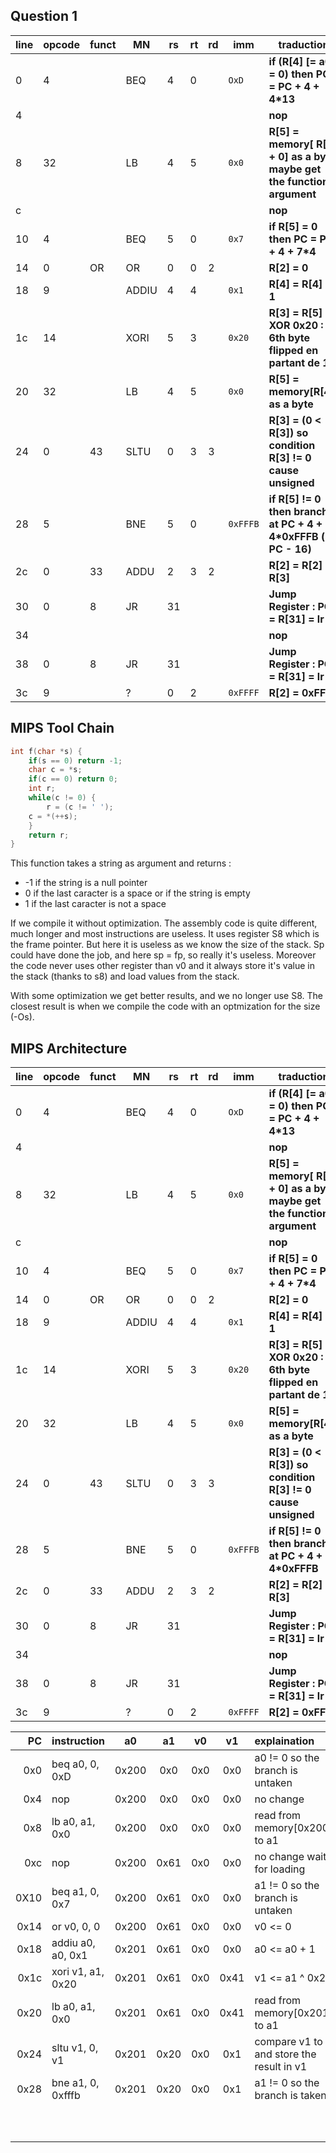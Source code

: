 ## Question 1

line | opcode | funct | MN | rs | rt | rd | imm | traduction
--- | --- | --- | --- | --- | --- | --- | --- | ---
0 | 4 | | BEQ | 4 | 0 | | `OxD` | **if (R[4] [= a0] = 0) then PC = PC + 4 + 4\*13**
4 | | | | | | | | **nop**
8 | 32 | | LB | 4 | 5 | | `0x0` | **R[5] = memory[ R[4] + 0] as a byte maybe get the function argument**
c | | | | | | | | **nop**
10 | 4 | | BEQ | 5 | 0 | | `0x7` | **if R[5] = 0 then PC = PC + 4 + 7\*4**
14 | 0 | OR | OR | 0 | 0 | 2 | | **R[2] = 0**
18 | 9 | | ADDIU | 4 | 4 | | `0x1` | **R[4] = R[4] + 1**
1c | 14 | | XORI | 5 | 3 | | `0x20` | **R[3] = R[5] XOR 0x20 : 6th byte flipped en partant de 1**
20 | 32 | | LB | 4 | 5 | | `0x0` | **R[5] = memory[R[4]] as a byte**
24 | 0 | 43 | SLTU | 0 | 3 | 3 | | **R[3] = (0 < R[3])  so condition R[3] != 0 cause unsigned**
28 | 5 | | BNE | 5 | 0 | | `0xFFFB` | **if R[5] != 0 then branch at PC + 4 + 4\*0xFFFB  (= PC - 16)**
2c | 0 | 33 | ADDU | 2 | 3 | 2 | | **R[2] = R[2] + R[3]**
30 | 0 | 8 | JR | 31 | | | | **Jump Register : PC = R[31] = lr**
34 | | | | | | | | **nop**
38 | 0 | 8 | JR | 31 | | | | **Jump Register : PC = R[31] = lr**
3c | 9 | | ? | 0 | 2 | | `0xFFFF` | **R[2] = 0xFFFF**

## MIPS Tool Chain

```c
int f(char *s) {
    if(s == 0) return -1;
    char c = *s;
    if(c == 0) return 0;
    int r;
    while(c != 0) {
        r = (c != ' ');
	c = *(++s);
    }
    return r;
}
```

This function takes a string as argument and returns :
* -1 if the string is a null pointer
* 0 if the last caracter is a space or if the string is empty
* 1 if the last caracter is not a space

If we compile it without optimization. The assembly code is
quite different, much longer and most instructions are useless.
It uses register S8 which is the frame pointer. But here it is useless
as we know the size of the stack. Sp could have done the job, and here
sp = fp, so really it's useless. Moreover the code never uses other
register than v0 and it always store it's value in the stack (thanks to s8)
and load values from the stack.

With some optimization we get better results, and we no longer use S8.
The closest result is when we compile the code with an optmization for
the size (-Os).

## MIPS Architecture

line | opcode | funct | MN | rs | rt | rd | imm | traduction
--- | --- | --- | --- | --- | --- | --- | --- | ---
0 | 4 | | BEQ | 4 | 0 | | `OxD` | **if (R[4] [= a0] = 0) then PC = PC + 4 + 4\*13**
4 | | | | | | | | **nop**
8 | 32 | | LB | 4 | 5 | | `0x0` | **R[5] = memory[ R[4] + 0] as a byte maybe get the function argument**
c | | | | | | | | **nop**
10 | 4 | | BEQ | 5 | 0 | | `0x7` | **if R[5] = 0 then PC = PC + 4 + 7\*4**
14 | 0 | OR | OR | 0 | 0 | 2 | | **R[2] = 0**
18 | 9 | | ADDIU | 4 | 4 | | `0x1` | **R[4] = R[4] + 1**
1c | 14 | | XORI | 5 | 3 | | `0x20` | **R[3] = R[5] XOR 0x20 : 6th byte flipped en partant de 1**
20 | 32 | | LB | 4 | 5 | | `0x0` | **R[5] = memory[R[4]] as a byte**
24 | 0 | 43 | SLTU | 0 | 3 | 3 | | **R[3] = (0 < R[3])  so condition R[3] != 0 cause unsigned**
28 | 5 | | BNE | 5 | 0 | | `0xFFFB` | **if R[5] != 0 then branch at PC + 4 + 4\*0xFFFB**
2c | 0 | 33 | ADDU | 2 | 3 | 2 | | **R[2] = R[2] + R[3]**
30 | 0 | 8 | JR | 31 | | | | **Jump Register : PC = R[31] = lr**
34 | | | | | | | | **nop**
38 | 0 | 8 | JR | 31 | | | | **Jump Register : PC = R[31] = lr**
3c | 9 | | ? | 0 | 2 | | `0xFFFF` | **R[2] = 0xFFFF**


|  PC |  instruction |   a0  |   a1  |  v0  |  v1  |  explaination                  |
|----:|:-------------|:-----:|:-----:|:----:|:----:|:-------------------------------|
|0x0  |beq a0, 0, 0xD|0x200  |0x0    | 0x0  | 0x0  |a0 != 0 so the branch is untaken|
|0x4  |nop           |0x200  |0x0    | 0x0  | 0x0  |no change                       |
|0x8  |lb a0, a1, 0x0|0x200  |0x0    | 0x0  | 0x0  |read from memory[0x200] to a1   |
|0xc  |nop           |0x200  |0x61   | 0x0  | 0x0  |no change wait for loading      |
|0X10 |beq a1, 0, 0x7|0x200  |0x61   | 0x0  | 0x0  |a1 != 0 so the branch is untaken|
|0x14 |or v0, 0, 0   |0x200  |0x61   | 0x0  | 0x0  |v0 <= 0                         |
|0x18 |addiu a0, a0, 0x1|0x201  |0x61   | 0x0  | 0x0  |a0 <= a0 + 1                 |
|0x1c |xori v1, a1, 0x20|0x201  |0x61   | 0x0  |0x41  |v1 <= a1 ^ 0x20              |
|0x20 |lb a0, a1, 0x0|0x201  |0x61   | 0x0  | 0x41 |read from memory[0x201] to a1   |
|0x24 |sltu v1, 0, v1|0x201  |0x20   | 0x0  | 0x1  |compare v1 to 0 and store the result in v1|
|0x28 |bne a1, 0, 0xfffb|0x201  |0x20   | 0x0  | 0x1  |a1 != 0 so the branch is taken|
|     |              |       |       |      |      |                                |
|     |              |       |       |      |      |                                |
|     |              |       |       |      |      |                                |
|     |              |       |       |      |      |                                |
|     |              |       |       |      |      |                                |
|     |              |       |       |      |      |                                |
|     |              |       |       |      |      |                                |
|     |              |       |       |      |      |                                |
|     |              |       |       |      |      |                                |
|     |              |       |       |      |      |                                |
